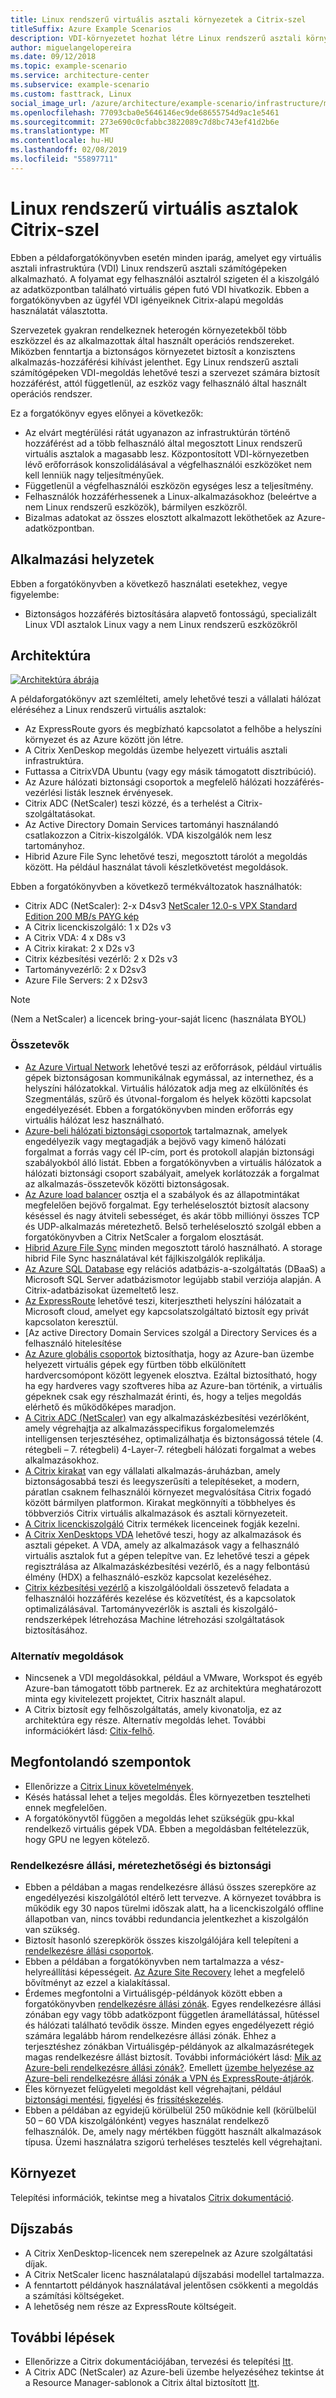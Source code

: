 ```yaml
---
title: Linux rendszerű virtuális asztali környezetek a Citrix-szel
titleSuffix: Azure Example Scenarios
description: VDI-környezetet hozhat létre Linux rendszerű asztali környezetekhez a Citrix használatával az Azure-ban.
author: miguelangelopereira
ms.date: 09/12/2018
ms.topic: example-scenario
ms.service: architecture-center
ms.subservice: example-scenario
ms.custom: fasttrack, Linux
social_image_url: /azure/architecture/example-scenario/infrastructure/media/azure-citrix-sample-diagram.png
ms.openlocfilehash: 77093cba0e5646146ec9de68655754d9ac1e5461
ms.sourcegitcommit: 273e690c0cfabbc3822089c7d8bc743ef41d2b6e
ms.translationtype: MT
ms.contentlocale: hu-HU
ms.lasthandoff: 02/08/2019
ms.locfileid: "55897711"
---
```

# <a name="linux-virtual-desktops-with-citrix"></a>Linux rendszerű virtuális asztalok Citrix-szel

Ebben a példaforgatókönyvben esetén minden iparág, amelyet egy virtuális asztali infrastruktúra (VDI) Linux rendszerű asztali számítógépeken alkalmazható. A folyamat egy felhasználói asztalról szigeten él a kiszolgáló az adatközpontban található virtuális gépen futó VDI hivatkozik. Ebben a forgatókönyvben az ügyfél VDI igényeiknek Citrix-alapú megoldás használatát választotta.

Szervezetek gyakran rendelkeznek heterogén környezetekből több eszközzel és az alkalmazottak által használt operációs rendszereket. Miközben fenntartja a biztonságos környezetet biztosít a konzisztens alkalmazás-hozzáférési kihívást jelenthet. Egy Linux rendszerű asztali számítógépeken VDI-megoldás lehetővé teszi a szervezet számára biztosít hozzáférést, attól függetlenül, az eszköz vagy felhasználó által használt operációs rendszer.

Ez a forgatókönyv egyes előnyei a következők:

- Az elvárt megtérülési rátát ugyanazon az infrastruktúrán történő hozzáférést ad a több felhasználó által megosztott Linux rendszerű virtuális asztalok a magasabb lesz. Központosított VDI-környezetben lévő erőforrások konszolidálásával a végfelhasználói eszközöket nem kell lenniük nagy teljesítményűek.
- Függetlenül a végfelhasználói eszközön egységes lesz a teljesítmény.
- Felhasználók hozzáférhessenek a Linux-alkalmazásokhoz (beleértve a nem Linux rendszerű eszközök), bármilyen eszközről.
- Bizalmas adatokat az összes elosztott alkalmazott leköthetőek az Azure-adatközpontban.

## <a name="relevant-use-cases"></a>Alkalmazási helyzetek

Ebben a forgatókönyvben a következő használati esetekhez, vegye figyelembe:

- Biztonságos hozzáférés biztosítására alapvető fontosságú, specializált Linux VDI asztalok Linux vagy a nem Linux rendszerű eszközökről

## <a name="architecture"></a>Architektúra

[![](./media/azure-citrix-sample-diagram.png "Architektúra ábrája")](./media/azure-citrix-sample-diagram.png#lightbox)

A példaforgatókönyv azt szemlélteti, amely lehetővé teszi a vállalati hálózat eléréséhez a Linux rendszerű virtuális asztalok:

- Az ExpressRoute gyors és megbízható kapcsolatot a felhőbe a helyszíni környezet és az Azure között jön létre.
- A Citrix XenDeskop megoldás üzembe helyezett virtuális asztali infrastruktúra.
- Futtassa a CitrixVDA Ubuntu (vagy egy másik támogatott disztribúció).
- Az Azure hálózati biztonsági csoportok a megfelelő hálózati hozzáférés-vezérlési listák lesznek érvényesek.
- Citrix ADC (NetScaler) teszi közzé, és a terhelést a Citrix-szolgáltatásokat.
- Az Active Directory Domain Services tartományi használandó csatlakozzon a Citrix-kiszolgálók. VDA kiszolgálók nem lesz tartományhoz.
- Hibrid Azure File Sync lehetővé teszi, megosztott tárolót a megoldás között. Ha például használat távoli készletkövetést megoldások.

Ebben a forgatókönyvben a következő termékváltozatok használhatók:

- Citrix ADC (NetScaler): 2-x D4sv3 [NetScaler 12.0-s VPX Standard Edition 200 MB/s PAYG kép](https://azuremarketplace.microsoft.com/pt-br/marketplace/apps/citrix.netscalervpx-120?tab=PlansAndPrice)
- A Citrix licenckiszolgáló: 1 x D2s v3
- A Citrix VDA: 4 x D8s v3
- A Citrix kirakat: 2 x D2s v3
- Citrix kézbesítési vezérlő: 2 x D2s v3
- Tartományvezérlő: 2 x D2sv3
- Azure File Servers: 2 x D2sv3

> [!NOTE]
> (Nem a NetScaler) a licencek bring-your-saját licenc (használata BYOL)

### <a name="components"></a>Összetevők

- [Az Azure Virtual Network](/azure/virtual-network/virtual-networks-overview) lehetővé teszi az erőforrások, például virtuális gépek biztonságosan kommunikálnak egymással, az internethez, és a helyszíni hálózatokkal. Virtuális hálózatok adja meg az elkülönítés és Szegmentálás, szűrő és útvonal-forgalom és helyek közötti kapcsolat engedélyezését. Ebben a forgatókönyvben minden erőforrás egy virtuális hálózat lesz használható.
- [Azure-beli hálózati biztonsági csoportok](/azure/virtual-network/security-overview) tartalmaznak, amelyek engedélyezik vagy megtagadják a bejövő vagy kimenő hálózati forgalmat a forrás vagy cél IP-cím, port és protokoll alapján biztonsági szabályokból álló listát. Ebben a forgatókönyvben a virtuális hálózatok a hálózati biztonsági csoport szabályait, amelyek korlátozzák a forgalmat az alkalmazás-összetevők közötti biztonságosak.
- [Az Azure load balancer](/azure/application-gateway/overview) osztja el a szabályok és az állapotmintákat megfelelően bejövő forgalmat. Egy terheléselosztót biztosít alacsony késéssel és nagy átviteli sebességet, és akár több milliónyi összes TCP és UDP-alkalmazás méretezhető. Belső terheléselosztó szolgál ebben a forgatókönyvben a Citrix NetScaler a forgalom elosztását.
- [Hibrid Azure File Sync](https://github.com/MicrosoftDocs/azure-docs/edit/master/articles/storage/files/storage-sync-files-planning.md) minden megosztott tároló használható. A storage hibrid File Sync használatával két fájlkiszolgálók replikálja.
- [Az Azure SQL Database](/azure/sql-database/sql-database-technical-overview) egy relációs adatbázis-a-szolgáltatás (DBaaS) a Microsoft SQL Server adatbázismotor legújabb stabil verziója alapján. A Citrix-adatbázisokat üzemeltető lesz.
- [Az ExpressRoute](/azure/expressroute/expressroute-introduction) lehetővé teszi, kiterjesztheti helyszíni hálózatait a Microsoft cloud, amelyet egy kapcsolatszolgáltató biztosít egy privát kapcsolaton keresztül.
- [Az active Directory Domain Services szolgál a Directory Services és a felhasználó hitelesítése
- [Az Azure globális csoportok](/azure/virtual-machines/windows/tutorial-availability-sets) biztosíthatja, hogy az Azure-ban üzembe helyezett virtuális gépek egy fürtben több elkülönített hardvercsomópont között legyenek elosztva. Ezáltal biztosítható, hogy ha egy hardveres vagy szoftveres hiba az Azure-ban történik, a virtuális gépeknek csak egy részhalmazát érinti, és, hogy a teljes megoldás elérhető és működőképes maradjon.
- [A Citrix ADC (NetScaler)](https://www.citrix.com/products/citrix-adc) van egy alkalmazáskézbesítési vezérlőként, amely végrehajtja az alkalmazásspecifikus forgalomelemzés intelligensen terjesztéséhez, optimalizálhatja és biztonságossá tétele (4. rétegbeli – 7. rétegbeli) 4-Layer-7. rétegbeli hálózati forgalmat a webes alkalmazásokhoz.
- [A Citrix kirakat](https://www.citrix.com/products/citrix-virtual-apps-and-desktops/citrix-storefront.html) van egy vállalati alkalmazás-áruházban, amely biztonságosabbá teszi és leegyszerűsíti a telepítéseket, a modern, páratlan csaknem felhasználói környezet megvalósítása Citrix fogadó között bármilyen platformon. Kirakat megkönnyíti a többhelyes és többverziós Citrix virtuális alkalmazások és asztali környezeteit.
- [A Citrix licenckiszolgáló](https://www.citrix.com/buy/licensing/overview.html) Citrix termékek licenceinek fogják kezelni.
- [A Citrix XenDesktops VDA](https://docs.citrix.com/en-us/citrix-virtual-apps-desktops-service) lehetővé teszi, hogy az alkalmazások és asztali gépeket. A VDA, amely az alkalmazások vagy a felhasználó virtuális asztalok fut a gépen telepítve van. Ez lehetővé teszi a gépek regisztrálása az Alkalmazáskézbesítési vezérlő, és a nagy felbontású élmény (HDX) a felhasználó-eszköz kapcsolat kezeléséhez.
- [Citrix kézbesítési vezérlő](https://docs.citrix.com/en-us/xenapp-and-xendesktop/7-15-ltsr/manage-deployment/delivery-controllers) a kiszolgálóoldali összetevő feladata a felhasználói hozzáférés kezelése és közvetítést, és a kapcsolatok optimalizálásával. Tartományvezérlők is asztali és kiszolgáló-rendszerképek létrehozása Machine létrehozási szolgáltatások biztosításához.

### <a name="alternatives"></a>Alternatív megoldások

- Nincsenek a VDI megoldásokkal, például a VMware, Workspot és egyéb Azure-ban támogatott több partnerek. Ez az architektúra meghatározott minta egy kivitelezett projektet, Citrix használt alapul.
- A Citrix biztosít egy felhőszolgáltatás, amely kivonatolja, ez az architektúra egy része. Alternatív megoldás lehet. További információkért lásd: [Citix-felhő](https://www.citrix.com/products/citrix-cloud).

## <a name="considerations"></a>Megfontolandó szempontok

- Ellenőrizze a [Citrix Linux követelmények](https://docs.citrix.com/en-us/linux-virtual-delivery-agent/current-release/system-requirements).
- Késés hatással lehet a teljes megoldás. Éles környezetben tesztelheti ennek megfelelően.
- A forgatókönyvtől függően a megoldás lehet szükségük gpu-kkal rendelkező virtuális gépek VDA. Ebben a megoldásban feltételezzük, hogy GPU ne legyen kötelező.

### <a name="availability-scalability-and-security"></a>Rendelkezésre állási, méretezhetőségi és biztonsági

- Ebben a példában a magas rendelkezésre állású összes szerepköre az engedélyezési kiszolgálótól eltérő lett tervezve. A környezet továbbra is működik egy 30 napos türelmi időszak alatt, ha a licenckiszolgáló offline állapotban van, nincs további redundancia jelentkezhet a kiszolgálón van szükség.
- Biztosít hasonló szerepkörök összes kiszolgálójára kell telepíteni a [rendelkezésre állási csoportok](/azure/virtual-machines/windows/manage-availability#configure-multiple-virtual-machines-in-an-availability-set-for-redundancy).
- Ebben a példában a forgatókönyvben nem tartalmazza a vész-helyreállítási képességeit. [Az Azure Site Recovery](/azure/site-recovery/site-recovery-overview) lehet a megfelelő bővítményt az ezzel a kialakítással.
- Érdemes megfontolni a Virtuálisgép-példányok között ebben a forgatókönyvben [rendelkezésre állási zónák](/azure/availability-zones/az-overview). Egyes rendelkezésre állási zónában egy vagy több adatközpont független áramellátással, hűtéssel és hálózati található tevődik össze. Minden egyes engedélyezett régió számára legalább három rendelkezésre állási zónák. Ehhez a terjesztéshez zónákban Virtuálisgép-példányok az alkalmazásrétegek magas rendelkezésre állást biztosít. További információkért lásd: [Mik az Azure-beli rendelkezésre állási zónák?](/azure/availability-zones/az-overview). Emellett [üzembe helyezése az Azure-beli rendelkezésre állási zónák a VPN és ExpressRoute-átjárók](/azure/vpn-gateway/about-zone-redundant-vnet-gateways).
- Éles környezet felügyeleti megoldást kell végrehajtani, például [biztonsági mentési](/azure/backup/backup-introduction-to-azure-backup), [figyelési](/azure/monitoring-and-diagnostics/monitoring-overview) és [frissítéskezelés](/azure/automation/automation-update-management).
- Ebben a példában az egyidejű körülbelül 250 működnie kell (körülbelül 50 – 60 VDA kiszolgálónként) vegyes használat rendelkező felhasználók. De, amely nagy mértékben függött használt alkalmazások típusa. Üzemi használatra szigorú terheléses tesztelés kell végrehajtani.

## <a name="deployment"></a>Környezet

Telepítési információk, tekintse meg a hivatalos [Citrix dokumentáció](https://docs.citrix.com/en-us/citrix-virtual-apps-desktops/install-configure.html).

## <a name="pricing"></a>Díjszabás

- A Citrix XenDesktop-licencek nem szerepelnek az Azure szolgáltatási díjak.
- A Citrix NetScaler licenc használatalapú díjszabási modellel tartalmazza.
- A fenntartott példányok használatával jelentősen csökkenti a megoldás a számítási költségeket.
- A lehetőség nem része az ExpressRoute költségeit.

## <a name="next-steps"></a>További lépések

- Ellenőrizze a Citrix dokumentációjában, tervezési és telepítési [Itt](https://docs.citrix.com/en-us/citrix-virtual-apps-desktops/install-configure).
- A Citrix ADC (NetScaler) az Azure-beli üzembe helyezéséhez tekintse át a Resource Manager-sablonok a Citrix által biztosított [Itt](https://github.com/citrix/netscaler-azure-templates).
